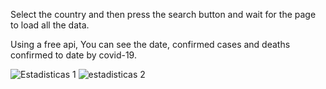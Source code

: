 Select the country and then press the search button and wait for the page to load all the data.

Using a free api,
You can see the date, confirmed cases and deaths confirmed to date by covid-19.

![Estadisticas 1](https://user-images.githubusercontent.com/66681577/181350356-e6617397-2cf6-4b6c-a757-8963ac64407e.PNG)
![estadisticas 2](https://user-images.githubusercontent.com/66681577/181350365-5917f514-ca9e-4dbb-ba9a-6ed911350724.PNG)

